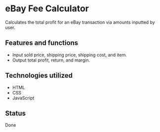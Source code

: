 # eBay Fee Calculator
Calculates the total profit for an eBay transaction via amounts inputted by user.

## Features and functions
* Input sold price, shipping price, shipping cost, and item.
* Output total profit, return, and margin.

## Technologies utilized
* HTML
* CSS
* JavaScript

## Status
Done
